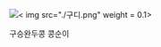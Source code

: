 <img src="./구디.png"  weight = 0.1 >< img src="./구디.png"  weight = 0.1>
 

</h1> 구승완두콩 </h1>
</h1> 콩순이 </h1>
